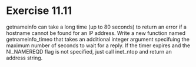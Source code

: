 # Exercise 11.11 
getnameinfo can take a long time (up to 80 seconds) to return an error if a hostname cannot be found for an IP address. Write a new function named getnameinfo\_timeo that takes an additional integer argument specifuing the maximum number of seconds to wait for a reply. If the timer expires and the NI\_NAMEREQD flag is not specified, just call inet\_ntop and return an address string.
